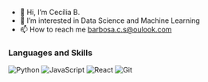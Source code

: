 - 👋 Hi, I’m Cecília B.
- 🌱 I’m interested in Data Science and Machine Learning
- 📫 How to reach me barbosa.c.s@oulook.com

### Languages and Skills
![Python](https://img.shields.io/badge/Python-3776AB?style=for-the-badge&logo=python&logoColor=white)
![JavaScript](https://img.shields.io/badge/JavaScript-yellow?style=for-the-badge&logo=javascript&logoColor=white)
![React](https://img.shields.io/badge/React-white?style=for-the-badge&logo=react&logoColor=blue)
![Git](https://img.shields.io/badge/Git-E34F26?style=for-the-badge&logo=git&logoColor=white)

<!---
barbo347/barbo347 is a ✨ special ✨ repository because its `README.md` (this file) appears on your GitHub profile.
You can click the Preview link to take a look at your changes.
--->
